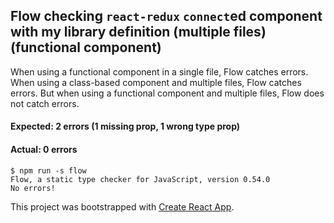 ## Flow checking `react-redux` `connect`ed component with my library definition (multiple files) (functional component)

When using a functional component in a single file, Flow catches errors. When using a class-based component and multiple files, Flow catches errors. But when using a functional component and multiple files, Flow does not catch errors.

#### Expected: 2 errors (1 missing prop, 1 wrong type prop)

#### Actual: 0 errors

```
$ npm run -s flow
Flow, a static type checker for JavaScript, version 0.54.0
No errors!
```

This project was bootstrapped with [Create React App](https://github.com/facebookincubator/create-react-app).
